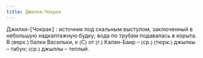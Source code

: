 ```yaml
---
title: Джилки-Чокрак
---
```


Джилки-⟦Чокрак⟧
: источник под скальным выступом, заключенный в небольшую надкаптажную будку; вода по трубам подавалась в корыта. В ⦅верх.⦆ балки Васильки, к ⦅С⦆ от ⦅г.⦆ Калан-Баир – ⦅ср.⦆ ⦅тюрк.⦆ джылкы – табун; ⦅ср.⦆ джыллы – теплый.
